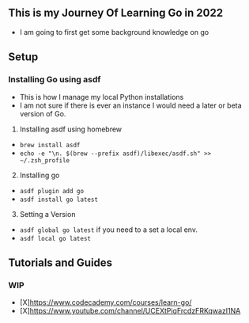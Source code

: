 
## This is my Journey Of Learning Go in 2022
- I am going to first get some background knowledge on go 

## Setup 

### Installing Go using asdf
- This is how I manage my local Python installations 
- I am not sure if there is ever an instance I would need a later or beta version of Go.


1. Installing asdf using homebrew
- `brew install asdf`
- `echo -e "\n. $(brew --prefix asdf)/libexec/asdf.sh" >> ~/.zsh_profile`


2. Installing go 
- `asdf plugin add go`
- `asdf install go latest`

3. Setting a Version 
- `asdf global go latest`
if you need to a set a local env.
- `asdf local go latest`



## Tutorials and Guides
### WIP 
- [X]https://www.codecademy.com/courses/learn-go/
- [X]https://www.youtube.com/channel/UCEXtPiqFrcdzFRKqwazI1NA


